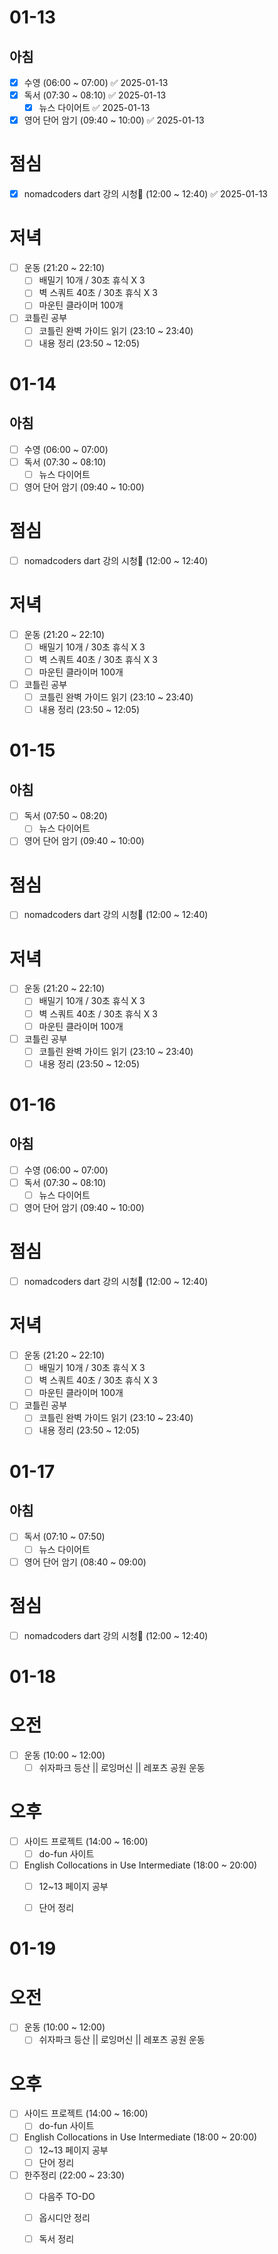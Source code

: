 # 01-13
## 아침
- [x] 수영 (06:00 ~ 07:00) ✅ 2025-01-13
- [x] 독서 (07:30 ~ 08:10) ✅ 2025-01-13
	- [x] 뉴스 다이어트 ✅ 2025-01-13
- [x] 영어 단어 암기 (09:40 ~ 10:00) ✅ 2025-01-13

# 점심
- [x] nomadcoders dart 강의 시청 (12:00 ~ 12:40) ✅ 2025-01-13

# 저녁
- [ ] 운동 (21:20 ~ 22:10)
	- [ ] 배밀기 10개 / 30초 휴식 X 3
	- [ ] 벽 스쿼트 40초 / 30초 휴식 X 3
	- [ ] 마운틴 클라이머 100개 
- [ ] 코틀린 공부
	- [ ] 코틀린 완벽 가이드 읽기 (23:10 ~ 23:40)
	- [ ] 내용 정리 (23:50 ~ 12:05)

# 01-14
## 아침
- [ ] 수영 (06:00 ~ 07:00)
- [ ] 독서 (07:30 ~ 08:10)
	- [ ]  뉴스 다이어트
- [ ] 영어 단어 암기 (09:40 ~ 10:00)

# 점심
- [ ] nomadcoders dart 강의 시청 (12:00 ~ 12:40)

# 저녁
- [ ] 운동 (21:20 ~ 22:10)
	- [ ] 배밀기 10개 / 30초 휴식 X 3
	- [ ] 벽 스쿼트 40초 / 30초 휴식 X 3
	- [ ] 마운틴 클라이머 100개
- [ ] 코틀린 공부
	- [ ] 코틀린 완벽 가이드 읽기 (23:10 ~ 23:40)
	- [ ] 내용 정리 (23:50 ~ 12:05)

# 01-15
## 아침
- [ ] 독서 (07:50 ~ 08:20)
	- [ ]  뉴스 다이어트
- [ ] 영어 단어 암기 (09:40 ~ 10:00)

# 점심
- [ ] nomadcoders dart 강의 시청 (12:00 ~ 12:40)

# 저녁
- [ ] 운동 (21:20 ~ 22:10)
	- [ ] 배밀기 10개 / 30초 휴식 X 3
	- [ ] 벽 스쿼트 40초 / 30초 휴식 X 3
	- [ ] 마운틴 클라이머 100개
- [ ] 코틀린 공부
	- [ ] 코틀린 완벽 가이드 읽기 (23:10 ~ 23:40)
	- [ ] 내용 정리 (23:50 ~ 12:05)

# 01-16
## 아침
- [ ] 수영 (06:00 ~ 07:00)
- [ ] 독서 (07:30 ~ 08:10)
	- [ ]  뉴스 다이어트
- [ ] 영어 단어 암기 (09:40 ~ 10:00)

# 점심
- [ ] nomadcoders dart 강의 시청 (12:00 ~ 12:40)

# 저녁
- [ ] 운동 (21:20 ~ 22:10)
	- [ ] 배밀기 10개 / 30초 휴식 X 3
	- [ ] 벽 스쿼트 40초 / 30초 휴식 X 3
	- [ ] 마운틴 클라이머 100개
- [ ] 코틀린 공부
	- [ ] 코틀린 완벽 가이드 읽기 (23:10 ~ 23:40)
	- [ ] 내용 정리 (23:50 ~ 12:05)

# 01-17
## 아침
- [ ] 독서 (07:10 ~ 07:50)
	- [ ]  뉴스 다이어트
- [ ] 영어 단어 암기 (08:40 ~ 09:00)

# 점심
- [ ] nomadcoders dart 강의 시청 (12:00 ~ 12:40)

# 01-18

# 오전
- [ ] 운동 (10:00 ~ 12:00)
	- [ ] 쉬자파크 등산 || 로잉머신 || 레포츠 공원 운동
# 오후
- [ ] 사이드 프로젝트 (14:00 ~ 16:00)
	- [ ] do-fun 사이트
- [ ] English Collocations in Use Intermediate (18:00 ~ 20:00)
	- [ ] 12~13 페이지 공부
	- [ ] 단어 정리



# 01-19

# 오전
- [ ] 운동 (10:00 ~ 12:00)
	- [ ] 쉬자파크 등산 || 로잉머신 || 레포츠 공원 운동
# 오후
- [ ] 사이드 프로젝트 (14:00 ~ 16:00)
	- [ ] do-fun 사이트
- [ ] English Collocations in Use Intermediate (18:00 ~ 20:00)
	- [ ] 12~13 페이지 공부
	- [ ] 단어 정리
- [ ] 한주정리 (22:00 ~ 23:30)
	- [ ] 다음주 TO-DO
	- [ ] 옵시디안 정리
	- [ ] 독서 정리



